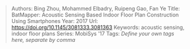 > Authors: Bing Zhou, Mohammed Elbadry, Ruipeng Gao, Fan Ye
> Title: BatMapper: Acoustic Sensing Based Indoor Floor Plan Construction Using Smartphones
> Year: 2017
> Url: https://doi.org/10.1145/3081333.3081363
> Keywords: acoustic sensing, indoor floor plans
> Series: MobiSys '17
> Tags: *Define your own tags here, separate by comma*